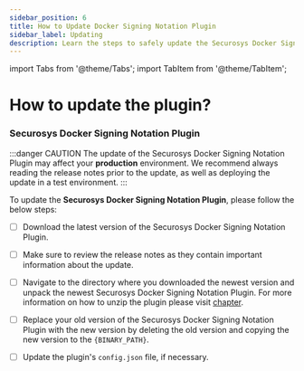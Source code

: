 ```yaml
---
sidebar_position: 6
title: How to Update Docker Signing Notation Plugin
sidebar_label: Updating
description: Learn the steps to safely update the Securosys Docker Signing Notation Plugin. Review release notes, deploy in test environments, and replace old versions with ease.
---
```


import Tabs from '@theme/Tabs';
import TabItem from '@theme/TabItem';

# How to update the plugin?

### Securosys Docker Signing Notation Plugin

:::danger CAUTION
The update of the Securosys Docker Signing Notation Plugin may affect your **production** environment. We recommend always reading the release notes prior to the update, as well as deploying the update in a test environment.
:::

To update the **Securosys Docker Signing Notation Plugin**, please follow the below steps: 

- [ ] Download the latest version of the Securosys Docker Signing Notation Plugin.

- [ ] Make sure to review the release notes as they contain important information about the update. 

- [ ] Navigate to the directory where you downloaded the newest version and unpack the newest Securosys Docker Signing Notation Plugin. For more information on how to unzip the plugin please visit [chapter](../Installation/DonwloadPlugin#download-securosys-docker-signing-notation-plugin-files). 

- [ ] Replace your old version of the Securosys Docker Signing Notation Plugin with the new version by deleting the old version and copying the new version to the `{BINARY_PATH}`. 

- [ ] Update the plugin's `config.json` file, if necessary. 